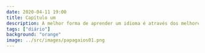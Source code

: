 ```yaml
---
date: 2020-04-11 19:00
title: Capítulo um
description: A melhor forma de aprender um idioma é através dos melhores escritores da língua.
tags: ["diário"]
background: "orange"
image: ../src/images/papagaios01.png
---
```

